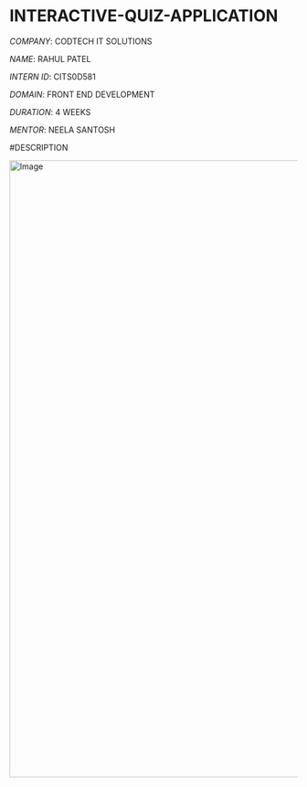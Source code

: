 # INTERACTIVE-QUIZ-APPLICATION

*COMPANY*: CODTECH IT SOLUTIONS

*NAME*: RAHUL PATEL

*INTERN ID*: CITS0D581

*DOMAIN*: FRONT END DEVELOPMENT

*DURATION*: 4 WEEKS

*MENTOR*: NEELA SANTOSH

#DESCRIPTION

<img width="1920" height="1080" alt="Image" src="https://github.com/user-attachments/assets/1d8d7483-1e5e-4f0d-8c6e-babe079fe34e" />
